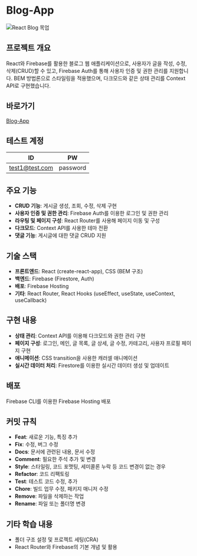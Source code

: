 # Blog-App

![React Blog 목업](https://github.com/user-attachments/assets/2598e42b-6311-4909-a760-5f1657442c69)

## 프로젝트 개요
React와 Firebase를 활용한 블로그 웹 애플리케이션으로, 사용자가 글을 작성, 수정, 삭제(CRUD)할 수 있고, Firebase Auth를 통해 사용자 인증 및 권한 관리를 지원합니다. BEM 방법론으로 스타일링을 적용했으며, 다크모드와 같은 상태 관리를 Context API로 구현했습니다.

## 바로가기
[Blog-App](https://react-blog-app-af335.web.app/)

## 테스트 계정
| ID   | PW   |
|---------|---------|
| test1@test.com | password |


## 주요 기능
- **CRUD 기능**: 게시글 생성, 조회, 수정, 삭제 구현
- **사용자 인증 및 권한 관리**: Firebase Auth를 이용한 로그인 및 권한 관리
- **라우팅 및 페이지 구성**: React Router를 사용해 페이지 이동 및 구성
- **다크모드**: Context API를 사용한 테마 전환
- **댓글 기능**: 게시글에 대한 댓글 CRUD 지원

## 기술 스택
- **프론트엔드**: React (create-react-app), CSS (BEM 구조)
- **백엔드**: Firebase (Firestore, Auth)
- **배포**: Firebase Hosting
- **기타**: React Router, React Hooks (useEffect, useState, useContext, useCallback)

## 구현 내용
- **상태 관리**: Context API를 이용해 다크모드와 권한 관리 구현
- **페이지 구성**: 로그인, 메인, 글 목록, 글 상세, 글 수정, 카테고리, 사용자 프로필 페이지 구현
- **애니메이션**: CSS transition을 사용한 캐러셀 애니메이션
- **실시간 데이터 처리**: Firestore를 이용한 실시간 데이터 생성 및 업데이트

## 배포
Firebase CLI를 이용한 Firebase Hosting 배포

## 커밋 규칙
- **Feat**: 새로운 기능, 특징 추가
- **Fix**: 수정, 버그 수정
- **Docs**: 문서에 관련된 내용, 문서 수정
- **Comment**: 필요한 주석 추가 및 변경
- **Style**: 스타일링, 코드 포맷팅, 세미콜론 누락 등 코드 변경이 없는 경우
- **Refactor**: 코드 리팩토링
- **Test**: 테스트 코드 수정, 추가
- **Chore**: 빌드 업무 수정, 패키지 매니저 수정
- **Remove**: 파일을 삭제하는 작업
- **Rename**: 파일 또는 폴더명 변경

## 기타 학습 내용
- 폴더 구조 설정 및 프로젝트 세팅(CRA)
- React Router와 Firebase의 기본 개념 및 활용
